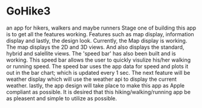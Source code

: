 # GoHike3
an app for hikers, walkers and maybe runners
Stage one of building this app is to get all the features working. Features such as map display, information display and lastly, the design look.
Currently, the Map display is working. The map displays the 2D and 3D views. And also displays the standard, hybrid and salellite views.
The 'speed bar' has also been built and is working. This speed bar allows the user to quickly visulize his/her walking or running speed. The speed bar uses the app data for speed and plots it out in the bar chart; which is updated every 1 sec.
The next feature will be weather display which will use the weather api to display the current weather.
lastly, the app design will take place to make this app as Apple compliant as possible. It is desired that this hiking/walking/running app be as pleasent and simple to utilize as possible.
